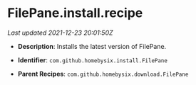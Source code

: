 # FilePane.install.recipe

_Last updated 2021-12-23 20:01:50Z_

- **Description**: Installs the latest version of FilePane.

- **Identifier**: `com.github.homebysix.install.FilePane`

- **Parent Recipes**: `com.github.homebysix.download.FilePane`
